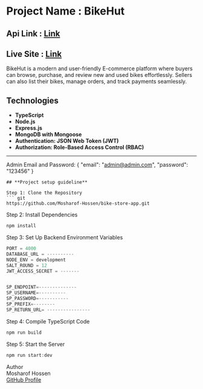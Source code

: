 # Project Name : BikeHut
## Api Link : [Link](https://medi-travel-server.vercel.app/)
## Live Site : [Link](https://medi-travel-client.vercel.app/)

BikeHut is a modern and user-friendly E-commerce platform where buyers can browse, purchase, and review new and used bikes effortlessly. Sellers can also list their bikes, manage orders, and track payments seamlessly.

## Technologies

*   **TypeScript**
*   **Node.js**
*   **Express.js**
*   **MongoDB with Mongoose**
*   **Authentication: JSON Web Token (JWT)**
*   **Authorization: Role-Based Access Control (RBAC)**

---
Admin Email and Password:
{
    "email": "admin@admin.com",
    "password": "123456"
}


```
## **Project setup guideline**

Step 1: Clone the Repository
``` git
https://github.com/Mosharof-Hossen/bike-store-app.git
```
Step 2: Install Dependencies
``` javascript
npm install
```
Step 3: Set Up Backend Environment Variables
``` javascript
PORT = 4000
DATABASE_URL = ----------
NODE_ENV = development
SALT_ROUND = 12
JWT_ACCESS_SECRET = -------


SP_ENDPOINT=--------------
SP_USERNAME=----------
SP_PASSWORD=-----------
SP_PREFIX=--------
SP_RETURN_URL= ----------------
```
Step 4: Compile TypeScript Code
```javascript
npm run build
```
Step 5: Start the Server
```javascript
npm run start:dev
```

Author <br>
Mosharof Hossen <br>
[GitHub Profile](https://github.com/Mosharof-Hossen)

